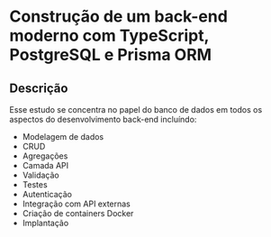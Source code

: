 # Construção de um back-end moderno com TypeScript, PostgreSQL e Prisma ORM

## Descrição

Esse estudo se concentra no papel do banco de dados em todos os aspectos do desenvolvimento back-end
incluíndo:

- Modelagem de dados
- CRUD
- Agregações
- Camada API
- Validação
- Testes
- Autenticação
- Integração com API externas
- Criação de containers Docker
- Implantação




